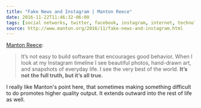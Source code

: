 ```yaml
---
title: "Fake News and Instagram | Manton Reece"
date: 2016-11-22T11:46:32-06:00
tags: [social networks, twitter, facebook, instagram, internet, technology]
source: http://www.manton.org/2016/11/fake-news-and-instagram.html
---
```


[Manton Reece](http://www.manton.org/2016/11/fake-news-and-instagram.html):

> It’s not easy to build software that encourages good behavior. When I look at my Instagram timeline I see beautiful photos, hand-drawn art, and snapshots of everyday life. I see the very best of the world. **It’s not the full truth, but it’s all true.**

I really like Manton's point here, that sometimes making something difficult to do promotes higher quality output. It extends outward into the rest of life as well.
